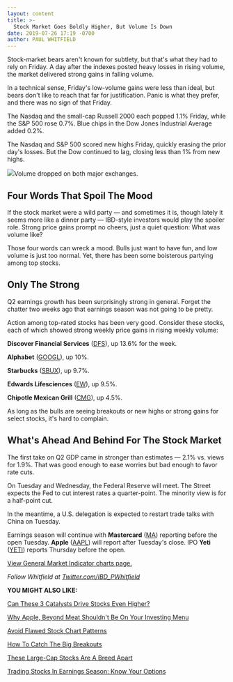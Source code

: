 ```yaml
---
layout: content
title: >-
  Stock Market Goes Boldly Higher, But Volume Is Down
date: 2019-07-26 17:19 -0700
author: PAUL WHITFIELD
---
```






Stock-market bears aren't known for subtlety, but that's what they had to rely on Friday. A day after the indexes posted heavy losses in rising volume, the market delivered strong gains in falling volume.




In a technical sense, Friday's low-volume gains were less than ideal, but bears don't like to reach that far for justification. Panic is what they prefer, and there was no sign of that Friday.


The Nasdaq and the small-cap Russell 2000 each popped 1.1% Friday, while the S&P 500 rose 0.7%. Blue chips in the Dow Jones Industrial Average added 0.2%.


The Nasdaq and S&P 500 scored new highs Friday, quickly erasing the prior day's losses. But the Dow continued to lag, closing less than 1% from new highs.


![](https://www.investors.com/wp-content/uploads/2019/07/MP072619-227x300.jpg)Volume dropped on both major exchanges.


Four Words That Spoil The Mood
------------------------------


If the stock market were a wild party — and sometimes it is, though lately it seems more like a dinner party — IBD-style investors would play the spoiler role. Strong price gains prompt no cheers, just a quiet question: What was volume like?


Those four words can wreck a mood. Bulls just want to have fun, and low volume is just too normal. Yet, there has been some boisterous partying among top stocks.


Only The Strong
---------------


Q2 earnings growth has been surprisingly strong in general. Forget the chatter two weeks ago that earnings season was not going to be pretty.


Action among top-rated stocks has been very good. Consider these stocks, each of which showed strong weekly price gains in rising weekly volume:


**Discover Financial Services** ([DFS](https://research.investors.com/quote.aspx?symbol=DFS)), up 13.6% for the week.


**Alphabet** ([GOOGL](https://research.investors.com/quote.aspx?symbol=GOOGL)), up 10%.


**Starbucks** ([SBUX](https://research.investors.com/quote.aspx?symbol=SBUX)), up 9.7%.


**Edwards Lifesciences** ([EW](https://research.investors.com/quote.aspx?symbol=EW)), up 9.5%.


**Chipotle Mexican Grill** ([CMG](https://research.investors.com/quote.aspx?symbol=CMG)), up 4.5%.


As long as the bulls are seeing breakouts or new highs or strong gains for select stocks, it's hard to complain.


What's Ahead And Behind For The Stock Market
--------------------------------------------


The first take on Q2 GDP came in stronger than estimates — 2.1% vs. views for 1.9%. That was good enough to ease worries but bad enough to favor rate cuts.


On Tuesday and Wednesday, the Federal Reserve will meet. The Street expects the Fed to cut interest rates a quarter-point. The minority view is for a half-point cut.


In the meantime, a U.S. delegation is expected to restart trade talks with China on Tuesday.


Earnings season will continue with **Mastercard** ([MA](https://research.investors.com/quote.aspx?symbol=MA)) reporting before the open Tuesday. **Apple** ([AAPL](https://research.investors.com/quote.aspx?symbol=AAPL)) will report after Tuesday's close. IPO **Yeti** ([YETI](https://research.investors.com/quote.aspx?symbol=YETI)) reports Thursday before the open.


[View General Market Indicator charts page.](https://www.investors.com/wp-content/uploads/2019/07/GMI_072919.pdf)


*Follow Whitfield at [Twitter.com/IBD\_PWhitfield](http://twitter.com/IBD_PWhitfield)*


**YOU MIGHT ALSO LIKE:**


[Can These 3 Catalysts Drive Stocks Even Higher?](https://www.investors.com/market-trend/stock-market-today/dow-jones-futures-stock-market-rally-fed-rate-cut-china-trade-news-apple-earnings/)


[Why Apple, Beyond Meat Shouldn't Be On Your Investing Menu](https://www.investors.com/research/apple-stock-beyond-meat-stock-apple-earnings-beyond-meat-earnings/)


[Avoid Flawed Stock Chart Patterns](https://www.investors.com/how-to-invest/investors-corner/avoid-the-flawed-chart-pattern-why-a-wide-swinging-stock-raises-risk/)


[How To Catch The Big Breakouts](https://www.investors.com/how-to-invest/investors-corner/want-to-sharpen-your-stock-buys-consult-this-new-ibd-feature/)


[These Large-Cap Stocks Are A Breed Apart](https://www.investors.com/stock-lists/ibd-big-cap-20/large-cap-stocks-look-small-near-megacaps/)


[Trading Stocks In Earnings Season: Know Your Options](https://www.investors.com/how-to-invest/investors-corner/new-option-strategy-limits-risk-around-earnings/)




